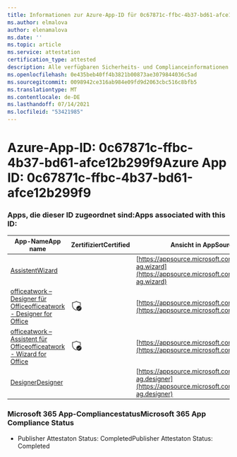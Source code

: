 ```yaml
---
title: Informationen zur Azure-App-ID für 0c67871c-ffbc-4b37-bd61-afce12b299f9
ms.author: elmalova
author: elenamalova
ms.date: ''
ms.topic: article
ms.service: attestation
certification_type: attested
description: Alle verfügbaren Sicherheits- und Complianceinformationen für 0c67871c-ffbc-4b37-bd61-afce12b299f9.
ms.openlocfilehash: 0e435beb40ff4b3821b00873ae3079844036c5ad
ms.sourcegitcommit: 0098942ce316ab984e09fd9d2063cbc516c8bfb5
ms.translationtype: MT
ms.contentlocale: de-DE
ms.lasthandoff: 07/14/2021
ms.locfileid: "53421985"
---
```

# <a name="azure-app-id-0c67871c-ffbc-4b37-bd61-afce12b299f9"></a><span data-ttu-id="131ec-103">Azure-App-ID: 0c67871c-ffbc-4b37-bd61-afce12b299f9</span><span class="sxs-lookup"><span data-stu-id="131ec-103">Azure App ID: 0c67871c-ffbc-4b37-bd61-afce12b299f9</span></span>


### <a name="apps-associated-with-this-id"></a><span data-ttu-id="131ec-104">Apps, die dieser ID zugeordnet sind:</span><span class="sxs-lookup"><span data-stu-id="131ec-104">Apps associated with this ID:</span></span>
| <span data-ttu-id="131ec-105">**App-Name**</span><span class="sxs-lookup"><span data-stu-id="131ec-105">**App name**</span></span> | <span data-ttu-id="131ec-106">**Zertifiziert**</span><span class="sxs-lookup"><span data-stu-id="131ec-106">**Certified**</span></span> | <span data-ttu-id="131ec-107">**Ansicht in AppSource**</span><span class="sxs-lookup"><span data-stu-id="131ec-107">**View in AppSource**</span></span> |
|-|-|-|
| [<span data-ttu-id="131ec-108">Assistent</span><span class="sxs-lookup"><span data-stu-id="131ec-108">Wizard</span></span>](https://docs.microsoft.com/en-us/microsoft-365-app-certification/forward/officeatwork-ag.wizard) |  | [https://appsource.microsoft.com/product/office/officeatwork-ag.wizard](https://appsource.microsoft.com/product/office/officeatwork-ag.wizard) |
| [<span data-ttu-id="131ec-109">officeatwork – Designer für Office</span><span class="sxs-lookup"><span data-stu-id="131ec-109">officeatwork - Designer for Office</span></span>](https://docs.microsoft.com/en-us/microsoft-365-app-certification/forward/WA104380518) | <img alt="Certified application badge" src="../media/certified-badge.png" height="25" width="25" /> | [https://appsource.microsoft.com/product/office/WA104380518](https://appsource.microsoft.com/product/office/WA104380518) |
| [<span data-ttu-id="131ec-110">officeatwork – Assistent für Office</span><span class="sxs-lookup"><span data-stu-id="131ec-110">officeatwork - Wizard for Office</span></span>](https://docs.microsoft.com/en-us/microsoft-365-app-certification/forward/WA104380519) | <img alt="Certified application badge" src="../media/certified-badge.png" height="25" width="25" /> | [https://appsource.microsoft.com/product/office/WA104380519](https://appsource.microsoft.com/product/office/WA104380519) |
| [<span data-ttu-id="131ec-111">Designer</span><span class="sxs-lookup"><span data-stu-id="131ec-111">Designer</span></span>](https://docs.microsoft.com/en-us/microsoft-365-app-certification/forward/officeatwork-ag.designer) |  | [https://appsource.microsoft.com/product/office/officeatwork-ag.designer](https://appsource.microsoft.com/product/office/officeatwork-ag.designer) |

### <a name="microsoft-365-app-compliance-status"></a><span data-ttu-id="131ec-112">Microsoft 365 App-Compliancestatus</span><span class="sxs-lookup"><span data-stu-id="131ec-112">Microsoft 365 App Compliance Status</span></span>
- <span data-ttu-id="131ec-113">Publisher Attestaton Status: Completed</span><span class="sxs-lookup"><span data-stu-id="131ec-113">Publisher Attestaton Status: Completed</span></span>
